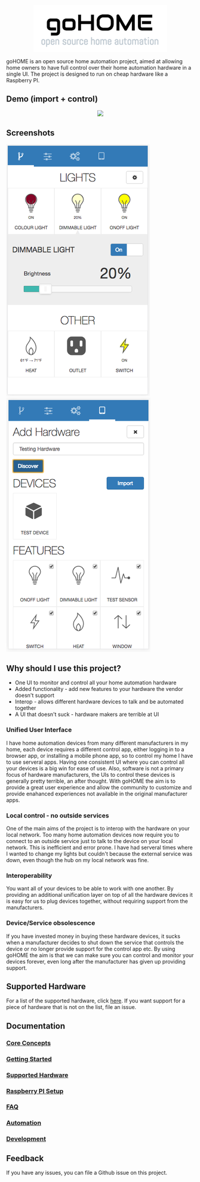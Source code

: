 <p align="center">
<img src="https://github.com/markdaws/gohome-assets/blob/master/logo.png" />
</p>
goHOME is an open source home automation project, aimed at allowing home owners to have full control over their home automation hardware in a single UI. The project is designed to run on cheap hardware like a Raspberry PI.

## Demo (import + control)
<p align="center">
<img src="https://github.com/markdaws/gohome-assets/blob/master/gohome_demo_720.gif" />
</p>

## Screenshots
<img src="https://github.com/markdaws/gohome-assets/blob/master/features.png" />
<img src="https://github.com/markdaws/gohome-assets/blob/master/add_hardware.png" />

## Why should I use this project?
  - One UI to monitor and control all your home automation hardware
  - Added functionality - add new features to your hardware the vendor doesn't support
  - Interop - allows different hardware devices to talk and be automated together
  - A UI that doesn't suck - hardware makers are terrible at UI

### Unified User Interface
I have home automation devices from many different manufacturers in my home, each device requires a different control app, either logging in to a browser app, or installing a mobile phone app, so to control my home I have to use serveral apps. Having one consistent UI where you can control all your devices is a big win for ease of use.  Also, software is not a primary focus of hardware manufacturers, the UIs to control these devices is generally pretty terrible, an after thought. With goHOME the aim is to provide a great user experience and allow the community to customize and provide enahanced experiences not available in the original manufacturer apps.

### Local control - no outside services
One of the main aims of the project is to interop with the hardware on your local network.  Too many home automation devices now require you to connect to an outside service just to talk to the device on your local network.  This is inefficient and error prone.  I have had serveral times where I wanted to change my lights but couldn't because the external service was down, even though the hub on my local network was fine.

### Interoperability
You want all of your devices to be able to work with one another.  By providing an additional unification layer on top of all the hardware devices it is easy for us to plug devices together, without requiring support from the manufacturers.

### Device/Service obsolescence
If you have invested money in buying these hardware devices, it sucks when a manufacturer decides to shut down the service that controls the device or no longer provide support for the control app etc.  By using goHOME the aim is that we can make sure you can control and monitor your devices forever, even long after the manufacturer has given up providing support. 

## Supported Hardware
For a list of the supported hardware, click <a href="docs/supported_hardware.md">here</a>.  If you want support for a piece of hardware that is not on the list, file an issue.

## Documentation
### [Core Concepts](docs/core_concepts.md)
### [Getting Started](docs/getting_started.md)
### [Supported Hardware](docs/supported_hardware.md)
### [Raspberry PI Setup](docs/raspberrypi_manual.md)
### [FAQ](docs/faq.md)
### [Automation](docs/automation.md)
### [Development](docs/development.md)

## Feedback
If you have any issues, you can file a Github issue on this project.
